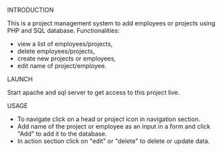 
INTRODUCTION

This is a project management system to add employees or projects using PHP and SQL database. 
Functionalities:

* view a list of employees/projects,
* delete employees/projects,
* create new projects or employees,
* edit name of project/employee.

LAUNCH

Start apache and sql server to get access to this project live.

USAGE

* To navigate click on a head or project icon in navigation section.
* Add name of the project or employee as an input in a form and click "Add" to add it to the database.
* In action section click on "edit" or "delete" to delete or update data.
